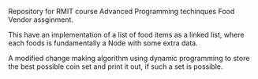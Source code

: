 Repository for RMIT course Advanced Programming techinques Food Vendor assginment.

This have an implementation of a list of food items as a linked list, where each foods is fundamentally a Node with some extra data.

A modified change making algorithm using dynamic programming to store the best possible coin set and print it out, if such a set is possible.
